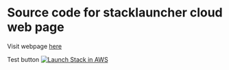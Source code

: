 # Source code for stacklauncher cloud web page

Visit webpage [here](https://stacklauncher.github.io)

Test button [![Launch Stack in AWS](https://www.stacklauncher.cloud/assets/icons/button-rect.png)](https://api.stacklauncher.cloud/?templateUrl=https://raw.githubusercontent.com/frumpel/trivial-test-stack/main/template.json&param_BucketName=testing-only-do-not-use&param_BucketNameErrorUndefinedParam=testing-only-do-not-use)